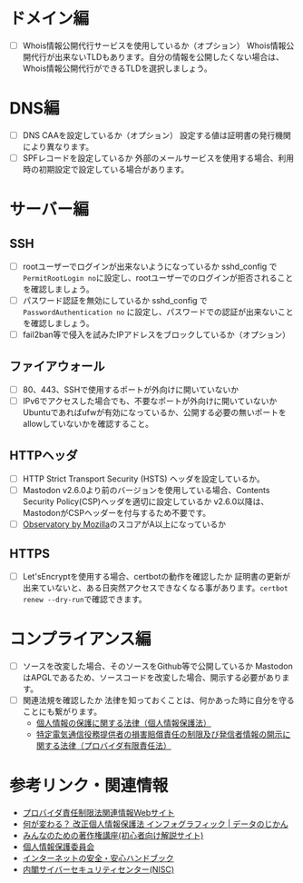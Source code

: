 <!-- TITLE: Mastodonセキュリティチェックシート -->
<!-- SUBTITLE: Mastodonインスタンスを立ち上げた時、セキュリティ的にチェックしておくべき項目 -->

# ドメイン編
- [ ] Whois情報公開代行サービスを使用しているか（オプション）
	Whois情報公開代行が出来ないTLDもあります。自分の情報を公開したくない場合は、Whois情報公開代行ができるTLDを選択しましょう。

# DNS編
- [ ] DNS CAAを設定しているか（オプション）
	設定する値は証明書の発行機関により異なります。
- [ ] SPFレコードを設定しているか
	外部のメールサービスを使用する場合、利用時の初期設定で設定している場合があります。

# サーバー編
## SSH

- [ ] rootユーザーでログインが出来ないようになっているか
	sshd_config で `PermitRootLogin no`に設定し、rootユーザーでのログインが拒否されることを確認しましょう。
- [ ] パスワード認証を無効にしているか
	sshd_config で `PasswordAuthentication no` に設定し、パスワードでの認証が出来ないことを確認しましょう。
- [ ] fail2ban等で侵入を試みたIPアドレスをブロックしているか（オプション）

## ファイアウォール
- [ ] 80、443、SSHで使用するポートが外向けに開いていないか
- [ ] IPv6でアクセスした場合でも、不要なポートが外向けに開いていないか
	Ubuntuであればufwが有効になっているか、公開する必要の無いポートをallowしていないかを確認すること。

## HTTPヘッダ
- [ ] HTTP Strict Transport Security (HSTS) ヘッダを設定しているか。
- [ ] Mastodon v2.6.0より前のバージョンを使用している場合、Contents Security Policy(CSP)ヘッダを適切に設定しているか
	v2.6.0以降は、MastodonがCSPヘッダーを付与するため不要です。
- [ ] [Observatory by Mozilla](https://observatory.mozilla.org/)のスコアがA以上になっているか

## HTTPS
- [ ] Let'sEncryptを使用する場合、certbotの動作を確認したか
	証明書の更新が出来ていないと、ある日突然アクセスできなくなる事があります。`certbot renew --dry-run`で確認できます。
	
# コンプライアンス編
- [ ] ソースを改変した場合、そのソースをGithub等で公開しているか
  MastodonはAPGLであるため、ソースコードを改変した場合、開示する必要があります。
- [ ] 関連法規を確認したか
	法律を知っておくことは、何かあった時に自分を守ることにも繋がります。
	- [個人情報の保護に関する法律（個人情報保護法）](http://elaws.e-gov.go.jp/search/elawsSearch/elaws_search/lsg0500/detail?lawId=415AC0000000057)
	- [特定電気通信役務提供者の損害賠償責任の制限及び発信者情報の開示に関する法律（プロバイダ有限責任法）](http://elaws.e-gov.go.jp/search/elawsSearch/elaws_search/lsg0500/detail?lawId=413AC0000000137)

# 参考リンク・関連情報
- [プロバイダ責任制限法関連情報Webサイト](http://www.isplaw.jp/)
- [何が変わる？ 改正個人情報保護法 インフォグラフィック | データのじかん](https://data.wingarc.com/privacy-infographic-4897)
- [みんなのための著作権講座(初心者向け解説サイト)](http://kids.cric.or.jp/intro/index.html)
- [個人情報保護委員会](https://www.ppc.go.jp/)
- [インターネットの安全・安心ハンドブック](https://www.nisc.go.jp/security-site/handbook/index.html)
- [内閣サイバーセキュリティセンター(NISC)](https://www.nisc.go.jp/security-site/handbook/index.html)

